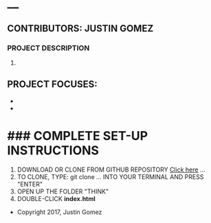 # __

## CONTRIBUTORS: **JUSTIN GOMEZ**

### PROJECT DESCRIPTION

1.

## PROJECT FOCUSES:
*
*

# ### COMPLETE SET-UP INSTRUCTIONS
1. DOWNLOAD OR CLONE FROM GITHUB REPOSITORY [Click here]() ...
2. TO CLONE, TYPE: git clone ... INTO YOUR TERMINAL AND PRESS "ENTER"
3. OPEN UP THE FOLDER "THINK"
4. DOUBLE-CLICK **index.html**

* Copyright 2017, Justin Gomez
